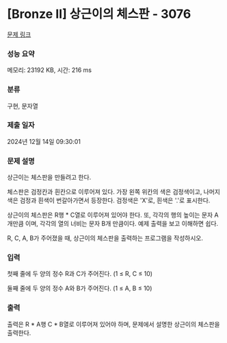 # [Bronze II] 상근이의 체스판 - 3076 

[문제 링크](https://www.acmicpc.net/problem/3076) 

### 성능 요약

메모리: 23192 KB, 시간: 216 ms

### 분류

구현, 문자열

### 제출 일자

2024년 12월 14일 09:30:01

### 문제 설명

<p>상근이는 체스판을 만들려고 한다.</p>

<p>체스판은 검정칸과 흰칸으로 이루어져 있다. 가장 왼쪽 위칸의 색은 검정색이고, 나머지 색은 검정과 흰색이 번갈아가면서 등장한다. 검정색은 'X'로, 흰색은 '.'로 표시한다.</p>

<p>상근이의 체스판은 R행 * C열로 이루어져 있어야 한다. 또, 각각의 행의 높이는 문자 A개만큼 이며, 각각의 열의 너비는 문자 B개 만큼이다. 예제 출력을 보고 이해하면 쉽다.</p>

<p>R, C, A, B가 주어졌을 때, 상근이의 체스판을 출력하는 프로그램을 작성하시오.</p>

### 입력 

 <p>첫째 줄에 두 양의 정수 R과 C가 주어진다. (1 ≤ R, C ≤ 10)</p>

<p>둘째 줄에 두 양의 정수 A와 B가 주어진다. (1 ≤ A, B ≤ 10)</p>

### 출력 

 <p>출력은 R * A행 C * B열로 이루어져 있어야 하며, 문제에서 설명한 상근이의 체스판을 출력한다.</p>

